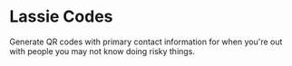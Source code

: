 # Lassie Codes

Generate QR codes with primary contact information for when you're 
out with people you may not know doing risky things.